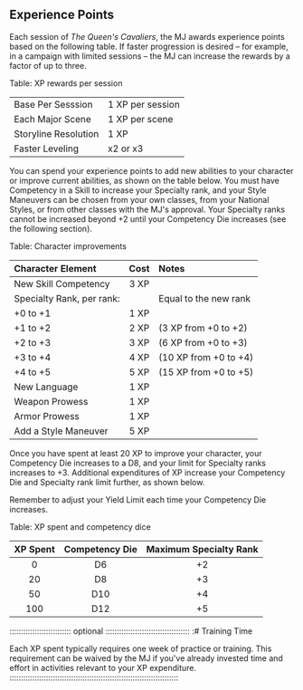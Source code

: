 ## Experience Points

Each session of *The Queen's Cavaliers*, the MJ awards experience points
based on the following table. If faster progression is desired – for
example, in a campaign with limited sessions – the MJ can increase the
rewards by a factor of up to three.

Table: XP rewards per session

|                        |                  |
| :--------------------- | :--------------- |
| Base Per Sesssion      | 1 XP per session |
| Each Major Scene       | 1 XP per scene   |
| Storyline Resolution   | 1 XP             |
| Faster Leveling        | x2 or x3         |

You can spend your experience points to add new abilities to your
character or improve current abilities, as shown on the table below. You
must have Competency in a Skill to increase your Specialty rank, and
your Style Maneuvers can be chosen from your own classes, from your
National Styles, or from other classes with the MJ's approval. Your
Specialty ranks cannot be increased beyond +2 until your Competency Die
increases (see the following section).

Table: Character improvements

| Character Element          | Cost                  | Notes                  |
| :------------------------  | :-------------------: | :--------------------- |
| New Skill Competency       | 3 XP                  |                        |
| Specialty Rank, per rank:  |                       | Equal to the new rank  |
|  +0 to +1                  | 1 XP                  |                        |
|  +1 to +2                  | 2 XP                  | (3 XP from +0 to +2)   |
|  +2 to +3                  | 3 XP                  | (6 XP from +0 to +3)   |
|  +3 to +4                  | 4 XP                  | (10 XP from +0 to +4)  |
|  +4 to +5                  | 5 XP                  | (15 XP from +0 to +5)  |
| New Language               | 1 XP                  |                        |
| Weapon Prowess             | 1 XP                  |                        |
| Armor Prowess              | 1 XP                  |                        |
| Add a Style Maneuver       | 5 XP                  |                        |

Once you have spent at least 20 XP to improve your character, your
Competency Die increases to a D8, and your limit for Specialty ranks
increases to +3. Additional expenditures of XP increase your Competency
Die and Specialty rank limit further, as shown below.

Remember to adjust your Yield Limit each time your Competency Die increases.

Table: XP spent and competency dice

| XP Spent | Competency Die | Maximum Specialty Rank |
| :------: | :------------: | :--------------------: |
| 0        | D6             |  +2                    |
| 20       | D8             |  +3                    |
| 50       | D10            |  +4                    |
| 100      | D12            |  +5                    |

::::::::::::::::::::::::::: optional :::::::::::::::::::::::::::::::::::::
:# Training Time

Each XP spent typically requires one week of practice or training. This
requirement can be waived by the MJ if you've already invested time and
effort in activities relevant to your XP expenditure.
::::::::::::::::::::::::::::::::::::::::::::::::::::::::::::::::::::::::::
